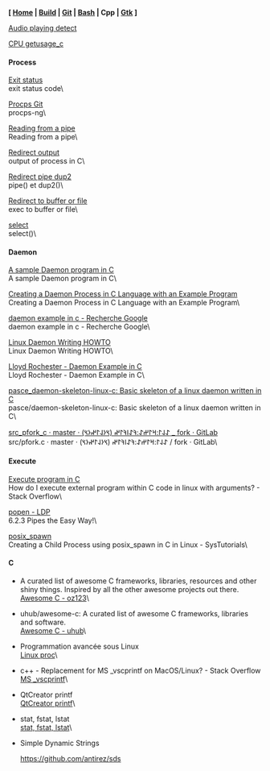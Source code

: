 **[ [Home](00-Home.html) | [Build](01-Build.html) | [Git](01-Git.html) | [Bash](02-Bash.html) | Cpp | [Gtk](05-Gtk.html) ]**

[Audio playing detect](https://stackoverflow.com/questions/22144203/how-to-determine-the-last-time-the-audio-device-was-playing-a-file)

[CPU getusage_c](https://github.com/fho/code_snippets/blob/master/c/getusage.c)

#### Process

[Exit status](https://stackoverflow.com/questions/27306764/capturing-exit-status-code-of-child-process/27307246)\
exit status code\

[Procps Git](https://gitlab.com/procps-ng/procps)\
procps-ng\

[Reading from a pipe](https://stackoverflow.com/questions/1151029/unix-linux-ipc-reading-from-a-pipe-how-to-know-length-of-data-at-runtime)\
Reading from a pipe\

[Redirect output](http://www.microhowto.info/howto/capture_the_output_of_a_child_process_in_c.html)\
output of process in C\

[Redirect pipe dup2](https://linuxfr.org/forums/programmation-c--2/posts/communication-entre-processus-avec-pipe-et-dup2)\
pipe() et dup2()\

[Redirect to buffer or file](https://stackoverflow.com/questions/2605130/redirecting-exec-output-to-a-buffer-or-file)\
exec to buffer or file\

[select](https://www.blaess.fr/christophe/2013/12/27/comprendre-le-fonctionnement-de-select/)\
select()\



#### Daemon

[A sample Daemon program in C ](https://gist.github.com/copyninja/1033862)\
A sample Daemon program in C\

[Creating a Daemon Process in C Language with an Example Program ](https://www.thegeekstuff.com/2012/02/c-daemon-process/)\
Creating a Daemon Process in C Language with an Example Program\

[daemon example in c - Recherche Google ](https://www.google.com/search?channel=fs&client=ubuntu&q=daemon+example+in+c)\
daemon example in c - Recherche Google\

[Linux Daemon Writing HOWTO ](http://netzmafia.de/skripten/unix/linux-daemon-howto.html)\
Linux Daemon Writing HOWTO\

[Lloyd Rochester - Daemon Example in C ](https://lloydrochester.com/post/c/unix-daemon-example/)\
Lloyd Rochester - Daemon Example in C\

[pasce_daemon-skeleton-linux-c: Basic skeleton of a linux daemon written in C ](https://github.com/pasce/daemon-skeleton-linux-c)\
pasce/daemon-skeleton-linux-c: Basic skeleton of a linux daemon written in C\

[src_pfork_c · master · 𐰀𐰞𐰃:𐰺𐰃𐰔𐰀:𐰚𐰀𐰾𐰚𐰃𐰤 (𐰽𐰆𐰞𐰃𐰤𐰆𐰽) _ fork · GitLab ](https://gitlab.com/sulincix/fork/-/blob/master/src/pfork.c)\
src/pfork.c · master · 𐰀𐰞𐰃:𐰺𐰃𐰔𐰀:𐰚𐰀𐰾𐰚𐰃𐰤 (𐰽𐰆𐰞𐰃𐰤𐰆𐰽) / fork · GitLab\

#### Execute

[Execute program in C](https://stackoverflow.com/questions/5237482/how-do-i-execute-external-program-within-c-code-in-linux-with-arguments)\
How do I execute external program within C code in linux with arguments? - Stack Overflow\

[popen - LDP](https://tldp.org/LDP/lpg/node12.html)\
6.2.3 Pipes the Easy Way!\

[posix_spawn](https://www.systutorials.com/a-posix_spawn-example-in-c-to-create-child-process-on-linux/)\
Creating a Child Process using posix_spawn in C in Linux - SysTutorials\

#### C

* A curated list of awesome C frameworks, libraries, resources and other shiny things. Inspired by all the other awesome projects out there.\
[Awesome C - oz123](https://github.com/oz123/awesome-c)\

* uhub/awesome-c: A curated list of awesome C frameworks, libraries and software.\
[Awesome C - uhub](https://github.com/uhub/awesome-c)\

* Programmation avancée sous Linux\
[Linux proc](https://mtodorovic.developpez.com/linux/programmation-avancee/?page=page_7)\

* c++ - Replacement for MS _vscprintf on MacOS/Linux? - Stack Overflow\
[MS _vscprintf](https://stackoverflow.com/questions/4785381/replacement-for-ms-vscprintf-on-macos-linux)\

* QtCreator printf\
[QtCreator printf](https://chowdera.com/2020/12/20201208210320326z.html)\

* stat, fstat, lstat\
[stat, fstat, lstat](http://manpages.ubuntu.com/manpages/trusty/fr/man2/stat.2.html)\

* Simple Dynamic Strings
    
    https://github.com/antirez/sds
